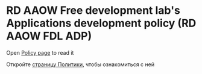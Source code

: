 # RD AAOW Free development lab's Applications development policy (RD AAOW FDL ADP)

Open [Policy page](https://adslbarxatov.github.io/ADP) to read it

Откройте [страницу Политики](https://adslbarxatov.github.io/ADP), чтобы ознакомиться с ней
